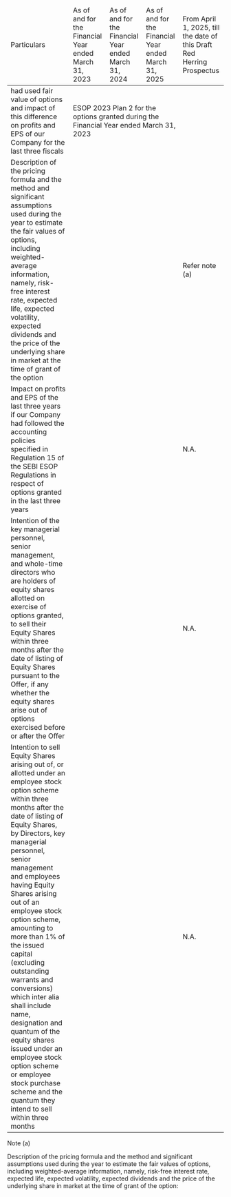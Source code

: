 <table><thead><tr><td>Particulars</td><td>As of and for the Financial Year ended March 31, 2023</td><td>As of and for the Financial Year ended March 31, 2024</td><td>As of and for the Financial Year ended March 31, 2025</td><td>From April 1, 2025, till the date of this Draft Red Herring Prospectus</td></tr></thead><tbody><tr><td>had used fair value of options and impact of this difference on profits and EPS of our Company for the last three fiscals</td><td colspan="3">ESOP 2023 Plan 2 for the options granted during the Financial Year ended March 31, 2023</td><td></td></tr><tr><td>Description of the pricing formula and the method and significant assumptions used during the year to estimate the fair values of options, including weighted-average information, namely, risk-free interest rate, expected life, expected volatility, expected dividends and the price of the underlying share in market at the time of grant of the option</td><td colspan="3"></td><td>Refer note (a)</td></tr><tr><td>Impact on profits and EPS of the last three years if our Company had followed the accounting policies specified in Regulation 15 of the SEBI ESOP Regulations in respect of options granted in the last three years</td><td colspan="3"></td><td>N.A.</td></tr><tr><td>Intention of the key managerial personnel, senior management, and whole-time directors who are holders of equity shares allotted on exercise of options granted, to sell their Equity Shares within three months after the date of listing of Equity Shares pursuant to the Offer, if any whether the equity shares arise out of options exercised before or after the Offer</td><td colspan="3"></td><td>N.A.</td></tr><tr><td>Intention to sell Equity Shares arising out of, or allotted under an employee stock option scheme within three months after the date of listing of Equity Shares, by Directors, key managerial personnel, senior management and employees having Equity Shares arising out of an employee stock option scheme, amounting to more than 1% of the issued capital (excluding outstanding warrants and conversions) which inter alia shall include name, designation and quantum of the equity shares issued under an employee stock option scheme or employee stock purchase scheme and the quantum they intend to sell within three months</td><td colspan="3"></td><td>N.A.</td></tr></tbody></table>

Note (a)

Description of the pricing formula and the method and significant assumptions used during the year to estimate the fair values of options, including weighted-average information, namely, risk-free interest rate, expected life, expected volatility, expected dividends and the price of the underlying share in market at the time of grant of the option: